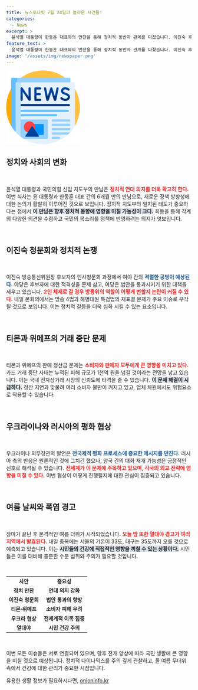 ```yaml
---
title: 뉴스투나잇 7월 24일의 놀라운 사건들!
categories:
  - News
excerpt: >
  윤석열 대통령이 한동훈 대표와의 만찬을 통해 정치적 동반자 관계를 다졌습니다. 이진숙 후보자의 청문회와 방송법 논의가 격돌을 예고하며, 티몬과 위메프의 정산 지연 사태는 1천억 원 피해로 확산 중입니다. 무더위가 기승을 부리는 중복, 당신의 대처는? 클릭해서 자세히 알아보세요!
feature_text: >
  윤석열 대통령이 한동훈 대표와의 만찬을 통해 정치적 동반자 관계를 다졌습니다. 이진숙 후보자의 청문회와 방송법 논의가 격돌을 예고하며, 티몬과 위메프의 정산 지연 사태는 1천억 원 피해로 확산 중입니다. 무더위가 기승을 부리는 중복, 당신의 대처는? 클릭해서 자세히 알아보세요!
image: '/assets/img/newspaper.png'
---
```


<p><img src="/assets/img/newspaper.png" alt="kimp 속보" /></p>

<h2 data-ke-size="size26">정치와 사회의 변화</h2>

<p data-ke-size="size16">&nbsp;</p>

<p>윤석열 대통령과 국민의힘 신임 지도부의 만남은 <b><span style="color: #ee2323;">정치적 연대 의지를 더욱 확고히 한다.</span></b> 이번 식사는 윤 대통령과 한동훈 대표 간의 6개월 만의 만남으로, 새로운 정책 방향성에 대한 논의가 활발히 이루어진 것으로 보입니다. 정치적 지도부의 일치된 태도가 중요하다는 점에서 <b><span style="background-color: #21538527;">이 만남은 향후 정치적 동향에 영향을 미칠 가능성이 크다.</span></b> 회동을 통해 각계의 다양한 의견을 수렴하고 국민의 목소리를 정책에 반영하려는 의지가 엿보입니다.</p>

<p data-ke-size="size16">&nbsp;</p>

<h2 data-ke-size="size26">이진숙 청문회와 정치적 논쟁</h2>

<p data-ke-size="size16">&nbsp;</p>

<p>이진숙 방송통신위원장 후보자의 인사청문회 과정에서 여야 간의 <b><span style="color: #1a5490;">격렬한 공방이 예상된다.</span></b> 야당은 후보자에 대한 적격성을 문제 삼고, 여당은 법안을 통과시키기 위한 대책을 세우고 있습니다. <b><span style="color: #ee2323;">2인 체제로 갈 경우 방통위의 역할이 어떻게 변할지 논란이 커질 수 있다.</span></b> 내일 본회의에서는 방송 4법과 해병대원 특검법의 재표결 문제가 주요 이슈로 부각될 것으로 보입니다. 이는 정치적 갈등을 더욱 심화 시킬 수 있는 요소입니다.</p>

<p data-ke-size="size16">&nbsp;</p>

<h2 data-ke-size="size26">티몬과 위메프의 거래 중단 문제</h2>

<p data-ke-size="size16">&nbsp;</p>

<p>티몬과 위메프의 판매 정산금 문제는 <b><span style="color: #ee2323;">소비자와 판매자 모두에게 큰 영향을 미치고 있다.</span></b> 카드 거래 중단 사태는 누적된 피해 규모가 1천억 원을 넘길 것이라는 전망을 낳고 있습니다. 이는 국내 전자상거래 시장의 신뢰도에 타격을 줄 수 있습니다. <b><span style="background-color: #21538527;">이 문제 해결이 시급하다.</span></b> 정산 지연과 맞물려 여러 소비자 불만이 커지고 있고, 업체 차원에서도 위험요소로 작용할 수 있습니다. </p>

<p data-ke-size="size16">&nbsp;</p>

<h2 data-ke-size="size26">우크라이나와 러시아의 평화 협상</h2>

<p data-ke-size="size16">&nbsp;</p>

<p>우크라이나 외무장관의 발언은 <b><span style="color: #1a5490;">전국제적 평화 프로세스에 중요한 메시지를 던진다.</span></b> 러시아 측의 반응은 원론적인 것에 그치긴 했으나, 양국 간의 대화 재개 가능성은 긍정적인 신호로 해석될 수 있습니다. <b><span style="color: #ee2323;">전세계가 이 문제에 주목하고 있으며, 각국의 외교 전략에 영향을 미칠 수 있다.</span></b> 이번 협상이 어떻게 진행될지에 대한 관심이 집중되고 있습니다.</p>

<p data-ke-size="size16">&nbsp;</p>

<h2 data-ke-size="size26">여름 날씨와 폭염 경고</h2>

<p data-ke-size="size16">&nbsp;</p>

<p>장마가 끝난 후 본격적인 여름 더위가 시작되었습니다. <b><span style="color: #ee2323;">오늘 밤 또한 열대야 경고가 여러 지역에서 발효된다.</span></b> 내일 중복에는 서울의 기온이 33도, 대구는 35도까지 오를 것으로 예측되고 있습니다. 이는 <b><span style="background-color: #21538527;">시민들의 건강에 직접적인 영향을 끼칠 수 있는 상황이다.</span></b> 시민들은 이를 대비해 충분한 수분 섭취와 주의가 필요할 것입니다.</p>

<p data-ke-size="size16">&nbsp;</p>

<table style="border-collapse: collapse; width: 100%;">
<tr>
<td style="text-align: center; height: 17px;"><b>사안</b></td>
<td style="text-align: center; height: 17px;"><b>중요성</b></td>
</tr>
<tr>
<td style="text-align: center; height: 17px;"><b>정치 만찬</b></td>
<td style="text-align: center; height: 17px;"><b>연대 의지 강화</b></td>
</tr>
<tr>
<td style="text-align: center; height: 17px;"><b>이진숙 청문회</b></td>
<td style="text-align: center; height: 17px;"><b>법안 통과의 향방</b></td>
</tr>
<tr>
<td style="text-align: center; height: 17px;"><b>티몬·위메프</b></td>
<td style="text-align: center; height: 17px;"><b>소비자 피해 우려</b></td>
</tr>
<tr>
<td style="text-align: center; height: 17px;"><b>우크라 협상</b></td>
<td style="text-align: center; height: 17px;"><b>전세계적 이목 집중</b></td>
</tr>
<tr>
<td style="text-align: center; height: 17px;"><b>열대야</b></td>
<td style="text-align: center; height: 17px;"><b>시민 건강 주의</b></td>
</tr>
</table>

<p data-ke-size="size16">&nbsp;</p>

<p>이번 모든 이슈들은 서로 연결되어 있으며, 향후 전개 양상에 따라 국민 생활에 큰 영향을 미칠 것으로 예상됩니다. 정치적 다이나믹스를 주의 깊게 관찰하고, 올 여름 무더위 속에서 건강에 대한 관리가 중요한 시점입니다.</p>
유용한 생활 정보가 필요하시다면, <a href="https://onioninfo.kr" rel="dofollow">onioninfo.kr</a>


